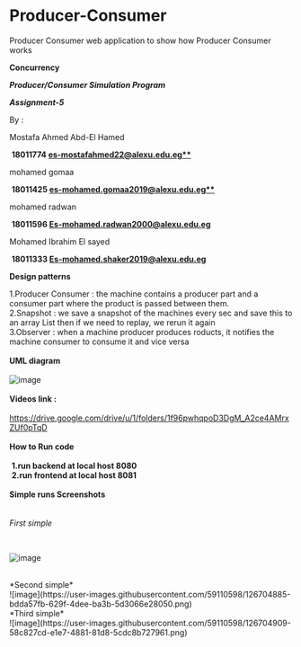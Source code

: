 # Producer-Consumer
Producer Consumer web application to show how Producer Consumer works
﻿

**Concurrency**

***Producer/Consumer Simulation Program***

***Assignment-5***

By :

Mostafa Ahmed Abd-El Hamed

&nbsp;**18011774 [es-mostafahmed22@alexu.edu.eg**](mailto:es-mostafahmed22@alexu.edu.eg)**

mohamed gomaa 

&nbsp;**18011425 [es-mohamed.gomaa2019@alexu.edu.eg**](mailto:es-mohamed.gomaa2019@alexu.edu.eg)**

mohamed radwan

&nbsp;**18011596 Es-mohamed.radwan2000@alexu.edu.eg**

Mohamed Ibrahim El sayed

&nbsp;**18011333 Es-mohamed.shaker2019@alexu.edu.eg**





**Design patterns**

1.Producer Consumer : the machine contains a producer part and a consumer part where the product is passed between them.
<br/>
2.Snapshot : we save a snapshot of the machines every sec and save this to an array List then if we need to replay, we rerun it again
<br/>
3.Observer : when a machine producer produces roducts, it notifies the machine consumer to consume it and vice versa
<br/><br/>
**UML diagram**
<br/><br/>
![image](https://user-images.githubusercontent.com/59110598/126704516-2ab87162-5cbe-4a93-a7e3-f58f373ae639.png)
<br/><br/>
**Videos link :**
<br/><br/>
https://drive.google.com/drive/u/1/folders/1f96pwhqpoD3DgM_A2ce4AMrxZUf0pTqD
<br/><br/>
**How to Run code**
<br/><br/>
&nbsp;**1.run backend at local host 8080**
<br/>
&nbsp;**2.run frontend at local host 8081**
<br/><br/>
**Simple runs Screenshots**
<br/><br/><br/>
*First simple*

<br/>

![image](https://user-images.githubusercontent.com/59110598/126704695-b052c481-d7ab-4377-a5e1-0fea89f238e2.png)

<br/>
*Second simple*

<br/>
![image](https://user-images.githubusercontent.com/59110598/126704885-bdda57fb-629f-4dee-ba3b-5d3066e28050.png)

<br/>
*Third simple*
<br/>
![image](https://user-images.githubusercontent.com/59110598/126704909-58c827cd-e1e7-4881-81d8-5cdc8b727961.png)

<br/>


